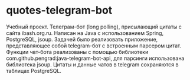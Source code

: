 # quotes-telegram-bot
Учебный проект. Телеграм-бот (long polling), присылающий цитаты с сайта ibash.org.ru. Написан на Java с использованием Spring, PostgreSQL, jsoup.
Задачей было реализовать приложение, представляющее собой telegram-бот с встроенным парсером цитат. Функции чвт-бота реализованы с помощью библиотеки 
com.github.pengrad:java-telegram-bot-api, для парсинги использована библиотека jsoup. Цитаты и данные чатов в telegram сохраняются в таблицах PostgreSQL.




